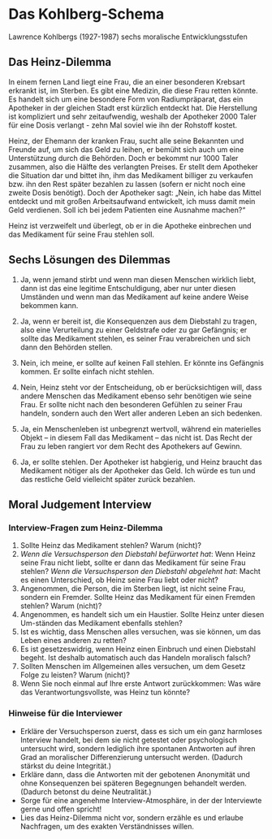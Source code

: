 # Das Kohlberg-Schema
Lawrence Kohlbergs (1927-1987) sechs moralische Entwicklungsstufen

## Das Heinz-Dilemma

In einem fernen Land liegt eine Frau, die an einer besonderen Krebsart erkrankt ist, im Sterben. Es gibt eine Medizin, die diese Frau retten könnte. Es handelt sich um eine besondere Form von Radiumpräparat, das ein Apotheker in der gleichen Stadt erst kürzlich entdeckt hat. Die Herstellung ist kompliziert und sehr zeitaufwendig, weshalb der Apotheker 2000 Taler für eine Dosis verlangt - zehn Mal soviel wie ihn der Rohstoff kostet.

Heinz, der Ehemann der kranken Frau, sucht alle seine Bekannten und Freunde auf, um sich das Geld zu leihen, er bemüht sich auch um eine Unterstützung durch die Behörden. Doch er bekommt nur 1000 Taler zusammen, also die Hälfte des verlangten Preises. Er stellt dem Apotheker die Situation dar und bittet ihn, ihm das Medikament billiger zu verkaufen bzw. ihn den Rest später bezahlen zu lassen (sofern er nicht noch eine zweite Dosis benötigt). Doch der Apotheker sagt: „Nein, ich habe das Mittel entdeckt und mit großen Arbeitsaufwand entwickelt, ich muss damit mein Geld verdienen. Soll ich bei jedem Patienten eine Ausnahme machen?“

Heinz ist verzweifelt und überlegt, ob er in die Apotheke einbrechen und das Medikament für seine Frau stehlen soll.

## Sechs Lösungen des Dilemmas

1. Ja, wenn jemand stirbt und wenn man diesen Menschen wirklich liebt, dann ist das eine legitime Entschuldigung, aber nur unter diesen Umständen und wenn man das Medikament auf keine andere Weise bekommen kann.

2. Ja, wenn er bereit ist, die Konsequenzen aus dem Diebstahl zu tragen, also eine Verurteilung zu einer Geldstrafe oder zu gar Gefängnis; er sollte das Medikament stehlen, es seiner Frau verabreichen und sich dann den Behörden stellen.

3. Nein, ich meine, er sollte auf keinen Fall stehlen. Er könnte ins Gefängnis kommen. Er sollte einfach nicht stehlen.

4. Nein, Heinz steht vor der Entscheidung, ob er berücksichtigen will, dass andere Menschen das Medikament ebenso sehr benötigen wie seine Frau. Er sollte nicht nach den besonderen Gefühlen zu seiner Frau handeln, sondern auch den Wert aller anderen Leben an sich bedenken.

5. Ja, ein Menschenleben ist unbegrenzt wertvoll, während ein materielles Objekt – in diesem Fall das Medikament – das nicht ist. Das Recht der Frau zu leben rangiert vor dem Recht des Apothekers auf Gewinn.

6. Ja, er sollte stehlen. Der Apotheker ist habgierig, und Heinz braucht das Medikament nötiger als der Apotheker das Geld. Ich würde es tun und das restliche Geld vielleicht später zurück bezahlen.

<div class="page-break"></div>

## Moral Judgement Interview

### Interview-Fragen zum Heinz-Dilemma
1.	Sollte Heinz das Medikament stehlen? Warum (nicht)?
2.  *Wenn die Versuchsperson den Diebstahl befürwortet hat*: Wenn Heinz seine Frau nicht liebt, sollte er dann das Medikament für seine Frau stehlen?
  *Wenn die Versuchsperson den Diebstahl abgelehnt hat*: Macht es einen Unterschied, ob Heinz seine Frau liebt oder nicht?
3.	Angenommen, die Person, die im Sterben liegt, ist nicht seine Frau, sondern ein Fremder. Sollte Heinz das Medikament für einen Fremden stehlen? Warum (nicht)?
4.	Angenommen, es handelt sich um ein Haustier. Sollte Heinz unter diesen Um-ständen das Medikament ebenfalls stehlen?
5.	Ist es wichtig, dass Menschen alles versuchen, was sie können, um das Leben eines anderen zu retten?
6.	Es ist gesetzeswidrig, wenn Heinz einen Einbruch und einen Diebstahl begeht. Ist deshalb automatisch auch das Handeln moralisch falsch?
7.	Sollten Menschen im Allgemeinen alles versuchen, um dem Gesetz Folge zu leisten? Warum (nicht)?
8.	Wenn Sie noch einmal auf Ihre erste Antwort zurückkommen: Was wäre das Verantwortungsvollste, was Heinz tun könnte?

### Hinweise für die Interviewer
* Erkläre der Versuchsperson zuerst, dass es sich um ein ganz harmloses Interview handelt, bei dem sie nicht getestet oder psychologisch untersucht wird, sondern lediglich ihre spontanen Antworten auf ihren Grad an moralischer Differenzierung untersucht werden. (Dadurch stärkst du deine Integrität.)
* Erkläre dann, dass die Antworten mit der gebotenen Anonymität und ohne Konsequenzen bei späteren Begegnungen behandelt werden. (Dadurch betonst du deine Neutralität.)
* Sorge für eine angenehme Interview-Atmosphäre, in der der Interviewte gerne und offen spricht!
* Lies das Heinz-Dilemma nicht vor, sondern erzähle es und erlaube Nachfragen, um des exakten Verständnisses willen.
